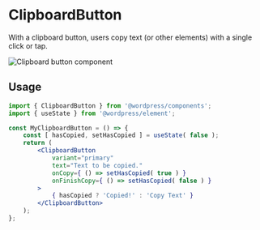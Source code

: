 # ClipboardButton

With a clipboard button, users copy text (or other elements) with a single click or tap.

![Clipboard button component](https://wordpress.org/gutenberg/files/2019/07/clipboard-button-2-1.png)

## Usage

```jsx
import { ClipboardButton } from '@wordpress/components';
import { useState } from '@wordpress/element';

const MyClipboardButton = () => {
	const [ hasCopied, setHasCopied ] = useState( false );
	return (
		<ClipboardButton
			variant="primary"
			text="Text to be copied."
			onCopy={ () => setHasCopied( true ) }
			onFinishCopy={ () => setHasCopied( false ) }
		>
			{ hasCopied ? 'Copied!' : 'Copy Text' }
		</ClipboardButton>
	);
};
```
